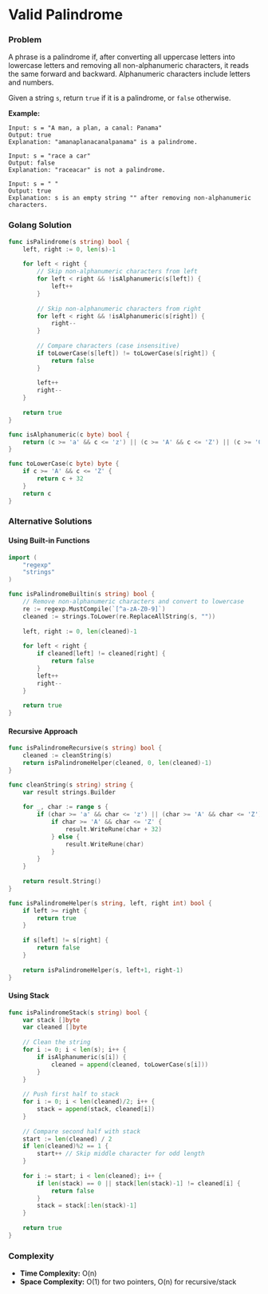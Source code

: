 # Valid Palindrome

### Problem
A phrase is a palindrome if, after converting all uppercase letters into lowercase letters and removing all non-alphanumeric characters, it reads the same forward and backward. Alphanumeric characters include letters and numbers.

Given a string `s`, return `true` if it is a palindrome, or `false` otherwise.

**Example:**
```
Input: s = "A man, a plan, a canal: Panama"
Output: true
Explanation: "amanaplanacanalpanama" is a palindrome.

Input: s = "race a car"
Output: false
Explanation: "raceacar" is not a palindrome.

Input: s = " "
Output: true
Explanation: s is an empty string "" after removing non-alphanumeric characters.
```

### Golang Solution

```go
func isPalindrome(s string) bool {
    left, right := 0, len(s)-1
    
    for left < right {
        // Skip non-alphanumeric characters from left
        for left < right && !isAlphanumeric(s[left]) {
            left++
        }
        
        // Skip non-alphanumeric characters from right
        for left < right && !isAlphanumeric(s[right]) {
            right--
        }
        
        // Compare characters (case insensitive)
        if toLowerCase(s[left]) != toLowerCase(s[right]) {
            return false
        }
        
        left++
        right--
    }
    
    return true
}

func isAlphanumeric(c byte) bool {
    return (c >= 'a' && c <= 'z') || (c >= 'A' && c <= 'Z') || (c >= '0' && c <= '9')
}

func toLowerCase(c byte) byte {
    if c >= 'A' && c <= 'Z' {
        return c + 32
    }
    return c
}
```

### Alternative Solutions

#### **Using Built-in Functions**
```go
import (
    "regexp"
    "strings"
)

func isPalindromeBuiltin(s string) bool {
    // Remove non-alphanumeric characters and convert to lowercase
    re := regexp.MustCompile(`[^a-zA-Z0-9]`)
    cleaned := strings.ToLower(re.ReplaceAllString(s, ""))
    
    left, right := 0, len(cleaned)-1
    
    for left < right {
        if cleaned[left] != cleaned[right] {
            return false
        }
        left++
        right--
    }
    
    return true
}
```

#### **Recursive Approach**
```go
func isPalindromeRecursive(s string) bool {
    cleaned := cleanString(s)
    return isPalindromeHelper(cleaned, 0, len(cleaned)-1)
}

func cleanString(s string) string {
    var result strings.Builder
    
    for _, char := range s {
        if (char >= 'a' && char <= 'z') || (char >= 'A' && char <= 'Z') || (char >= '0' && char <= '9') {
            if char >= 'A' && char <= 'Z' {
                result.WriteRune(char + 32)
            } else {
                result.WriteRune(char)
            }
        }
    }
    
    return result.String()
}

func isPalindromeHelper(s string, left, right int) bool {
    if left >= right {
        return true
    }
    
    if s[left] != s[right] {
        return false
    }
    
    return isPalindromeHelper(s, left+1, right-1)
}
```

#### **Using Stack**
```go
func isPalindromeStack(s string) bool {
    var stack []byte
    var cleaned []byte
    
    // Clean the string
    for i := 0; i < len(s); i++ {
        if isAlphanumeric(s[i]) {
            cleaned = append(cleaned, toLowerCase(s[i]))
        }
    }
    
    // Push first half to stack
    for i := 0; i < len(cleaned)/2; i++ {
        stack = append(stack, cleaned[i])
    }
    
    // Compare second half with stack
    start := len(cleaned) / 2
    if len(cleaned)%2 == 1 {
        start++ // Skip middle character for odd length
    }
    
    for i := start; i < len(cleaned); i++ {
        if len(stack) == 0 || stack[len(stack)-1] != cleaned[i] {
            return false
        }
        stack = stack[:len(stack)-1]
    }
    
    return true
}
```

### Complexity
- **Time Complexity:** O(n)
- **Space Complexity:** O(1) for two pointers, O(n) for recursive/stack
